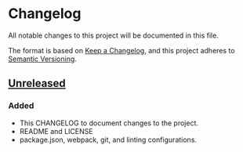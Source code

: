 # Changelog
All notable changes to this project will be documented in this file.

The format is based on [Keep a Changelog](https://keepachangelog.com/en/1.0.0/),
and this project adheres to [Semantic Versioning](https://semver.org/spec/v2.0.0.html).

## [Unreleased]
### Added
- This CHANGELOG to document changes to the project.
- README and LICENSE
- package.json, webpack, git, and linting configurations.

[Unreleased]: https://github.com/jasonschmedes/templated-json
